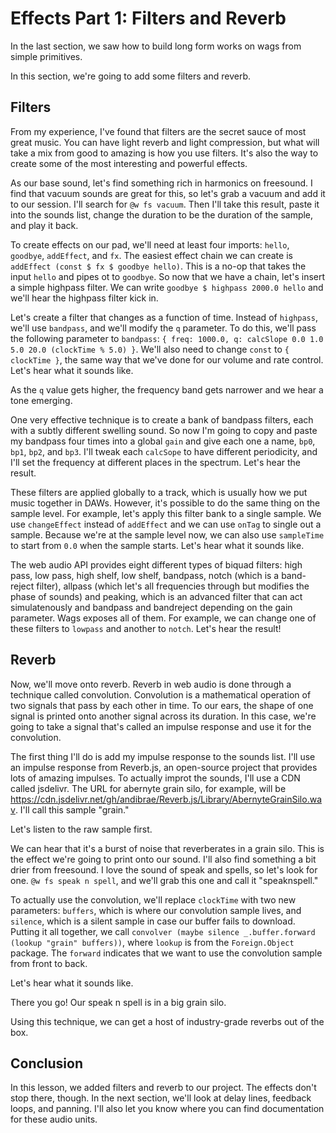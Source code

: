 # Effects Part 1: Filters and Reverb

In the last section, we saw how to build long form works on wags from simple primitives.

In this section, we're going to add some filters and reverb.

## Filters

From my experience, I've found that filters are the secret sauce of most great music. You can have light reverb and light compression, but what will take a mix from good to amazing is how you use filters. It's also the way to create some of the most interesting and powerful effects.

As our base sound, let's find something rich in harmonics on freesound. I find that vacuum sounds are great for this, so let's grab a vacuum and add it to our session. I'll search for `@w fs vacuum`. Then I'll take this result, paste it into the sounds list, change the duration to be the duration of the sample, and play it back.

To create effects on our pad, we'll need at least four imports: `hello`, `goodbye`, `addEffect`, and `fx`. The easiest effect chain we can create is `addEffect (const $ fx $ goodbye hello)`. This is a no-op that takes the input `hello` and pipes ot to `goodbye`. So now that we have a chain, let's insert a simple highpass filter. We can write `goodbye $ highpass 2000.0 hello` and we'll hear the highpass filter kick in.

Let's create a filter that changes as a function of time. Instead of `highpass`, we'll use `bandpass`, and we'll modify the `q` parameter. To do this, we'll pass the following parameter to `bandpass`: `{ freq: 1000.0, q: calcSlope 0.0 1.0 5.0 20.0 (clockTime % 5.0) }`. We'll also need to change `const` to `{ clockTime }`, the same way that we've done for our volume and rate control. Let's hear what it sounds like.

As the `q` value gets higher, the frequency band gets narrower and we hear a tone emerging.

One very effective technique is to create a bank of bandpass filters, each with a subtly different swelling sound. So now I'm going to copy and paste my bandpass four times into a global `gain` and give each one a name, `bp0`, `bp1`, `bp2`, and `bp3`. I'll tweak each `calcSope` to have different periodicity, and I'll set the frequency at different places in the spectrum. Let's hear the result.

These filters are applied globally to a track, which is usually how we put music together in DAWs. However, it's possible to do the same thing on the sample level. For example, let's apply this filter bank to a single sample. We use `changeEffect` instead of `addEffect` and we can use `onTag` to single out a sample. Because we're at the sample level now, we can also use `sampleTime` to start from `0.0` when the sample starts. Let's hear what it sounds like.

The web audio API provides eight different types of biquad filters: high pass, low pass, high shelf, low shelf, bandpass, notch (which is a band-reject filter), allpass (which let's all frequencies through but modifies the phase of sounds) and peaking, which is an advanced filter that can act simulatenously and bandpass and bandreject depending on the gain parameter. Wags exposes all of them. For example, we can change one of these filters to `lowpass` and another to `notch`. Let's hear the result!

## Reverb

Now, we'll move onto reverb. Reverb in web audio is done through a technique called convolution. Convolution is a mathematical operation of two signals that pass by each other in time. To our ears, the shape of one signal is printed onto another signal across its duration. In this case, we're going to take a signal that's called an impulse response and use it for the convolution.

The first thing I'll do is add my impulse response to the sounds list. I'll use an impulse response from Reverb.js, an open-source project that provides lots of amazing impulses. To actually improt the sounds, I'll use a CDN called jsdelivr. The URL for abernyte grain silo, for example, will be https://cdn.jsdelivr.net/gh/andibrae/Reverb.js/Library/AbernyteGrainSilo.wav. I'll call this sample "grain."

Let's listen to the raw sample first.

We can hear that it's a burst of noise that reverberates in a grain silo. This is the effect we're going to print onto our sound. I'll also find something a bit drier from freesound. I love the sound of speak and spells, so let's look for one. `@w fs speak n spell`, and we'll grab this one and call it "speaknspell."

To actually use the convolution, we'll replace `clockTime` with two new parameters: `buffers`, which is where our convolution sample lives, and `silence`, which is a silent sample in case our buffer fails to download. Putting it all together, we call `convolver (maybe silence _.buffer.forward (lookup "grain" buffers))`, where `lookup` is from the `Foreign.Object` package. The `forward` indicates that we want to use the convolution sample from front to back.

Let's hear what it sounds like.

There you go! Our speak n spell is in a big grain silo.

Using this technique, we can get a host of industry-grade reverbs out of the box.

## Conclusion

In this lesson, we added filters and reverb to our project. The effects don't stop there, though. In the next section, we'll look at delay lines, feedback loops, and panning. I'll also let you know where you can find documentation for these audio units.
